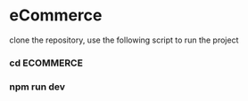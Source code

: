 # eCommerce

clone the repository, use the following script to run the project
### cd ECOMMERCE
### npm run dev
